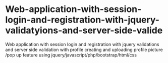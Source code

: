 # Web-application-with-session-login-and-registration-with-jquery-validatyions-and-server-side-valide
Web application with session login and registration with jquery validations and server side validation with profile creating and uploading profile picture /pop up feature using jquery/javascript/php/bootstrap/html/css
